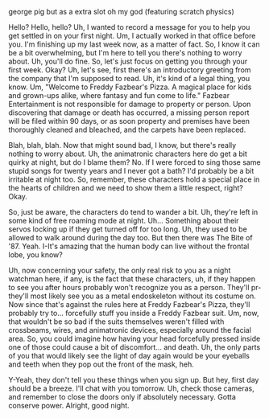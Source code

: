 george pig but as a extra slot oh my god (featuring scratch physics)

















 








Hello? Hello, hello? Uh, I wanted to record a message for you to help you get settled in on your first night. Um, I actually worked in that office before you. I'm finishing up my last week now, as a matter of fact. So, I know it can be a bit overwhelming, but I'm here to tell you there's nothing to worry about. Uh, you'll do fine. So, let's just focus on getting you through your first week. Okay?
Uh, let's see, first there's an introductory greeting from the company that I'm supposed to read. Uh, it's kind of a legal thing, you know. Um, "Welcome to Freddy Fazbear's Pizza. A magical place for kids and grown-ups alike, where fantasy and fun come to life." Fazbear Entertainment is not responsible for damage to property or person. Upon discovering that damage or death has occurred, a missing person report will be filed within 90 days, or as soon property and premises have been thoroughly cleaned and bleached, and the carpets have been replaced.

Blah, blah, blah. Now that might sound bad, I know, but there's really nothing to worry about. Uh, the animatronic characters here do get a bit quirky at night, but do I blame them? No. If I were forced to sing those same stupid songs for twenty years and I never got a bath? I'd probably be a bit irritable at night too. So, remember, these characters hold a special place in the hearts of children and we need to show them a little respect, right? Okay.

So, just be aware, the characters do tend to wander a bit. Uh, they're left in some kind of free roaming mode at night. Uh... Something about their servos locking up if they get turned off for too long. Uh, they used to be allowed to walk around during the day too. But then there was The Bite of '87. Yeah. I-It's amazing that the human body can live without the frontal lobe, you know?

Uh, now concerning your safety, the only real risk to you as a night watchman here, if any, is the fact that these characters, uh, if they happen to see you after hours probably won't recognize you as a person. They'll pr- they'll most likely see you as a metal endoskeleton without its costume on. Now since that's against the rules here at Freddy Fazbear's Pizza, they'll probably try to... forcefully stuff you inside a Freddy Fazbear suit. Um, now, that wouldn't be so bad if the suits themselves weren't filled with crossbeams, wires, and animatronic devices, especially around the facial area. So, you could imagine how having your head forcefully pressed inside one of those could cause a bit of discomfort... and death. Uh, the only parts of you that would likely see the light of day again would be your eyeballs and teeth when they pop out the front of the mask, heh.

Y-Yeah, they don't tell you these things when you sign up. But hey, first day should be a breeze. I'll chat with you tomorrow. Uh, check those cameras, and remember to close the doors only if absolutely necessary. Gotta conserve power. Alright, good night.
